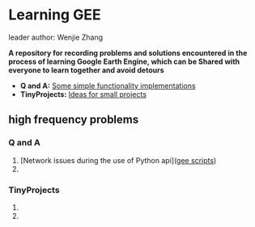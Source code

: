 # Learning GEE
leader author: Wenjie Zhang

**A repository for recording problems and solutions encountered in the process of learning Google Earth Engine, which can be Shared with everyone to learn together and avoid detours**

- **Q and A:**  [Some simple functionality implementations](https://github.com/Zhwenjie/GEE-Scripts-Repo/tree/master/QandA)
- **TinyProjects:** [Ideas for small projects](https://github.com/Zhwenjie/GEE-Scripts-Repo/tree/master/TinyProjects)

## high frequency problems

### Q and A

1. [Network issues during the use of Python api]([gee scripts](https://code.earthengine.google.com/080bc8258774641c44caf4f818ecc721))
2. 
    

### TinyProjects

1. 
2. 

